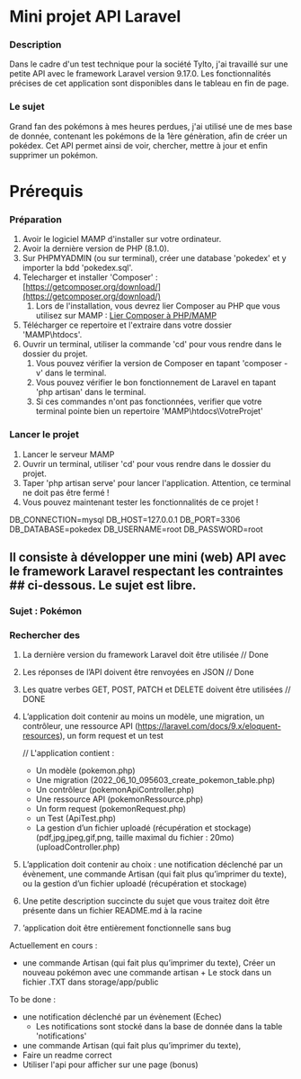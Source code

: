 # Mini projet API Laravel

### Description
Dans le cadre d'un test technique pour la société Tylto, j'ai travaillé sur une petite API avec le framework Laravel version 9.17.0. Les fonctionnalités précises de cet application sont disponibles dans le tableau en fin de page.

### Le sujet
Grand fan des pokémons à mes heures perdues, j'ai utilisé une de mes base de donnée, contenant les pokémons de la 1ère génèration, afin de créer un pokédex. Cet API permet ainsi de voir, chercher, mettre à jour et enfin supprimer un pokémon.

# Prérequis 

### Préparation
1. Avoir le logiciel MAMP d'installer sur votre ordinateur.
2. Avoir la dernière version de PHP (8.1.0).
3. Sur PHPMYADMIN (ou sur terminal), créer une database 'pokedex' et y importer la bdd 'pokedex.sql'.
4. Telecharger et installer 'Composer' : [https://getcomposer.org/download/](https://getcomposer.org/download/)
   1. Lors de l'installation, vous devrez lier Composer au PHP que vous utilisez sur MAMP : [Lier Composer à PHP/MAMP](https://documentation.mamp.info/en/MAMP-PRO-Windows/How-Tos/General/SetupComposer/#:~:text=Install%20Composer&text=Click%20on%20the%20“Composer-Setup,be%20guided%20through%20the%20installation)
5. Télécharger ce repertoire et l'extraire dans votre dossier 'MAMP\htdocs'.
6. Ouvrir un terminal, utiliser la commande 'cd' pour vous rendre dans le dossier du projet.
   1. Vous pouvez vérifier la version de Composer en tapant 'composer -v' dans le terminal.
   2. Vous pouvez vérifier le bon fonctionnement de Laravel en tapant 'php artisan' dans le terminal.
   3. Si ces commandes n'ont pas fonctionnées, verifier que votre terminal pointe bien un repertoire 'MAMP\htdocs\VotreProjet'

### Lancer le projet

1. Lancer le serveur MAMP
2. Ouvrir un terminal, utiliser 'cd' pour vous rendre dans le dossier du projet.
3. Taper 'php artisan serve' pour lancer l'application. Attention, ce terminal ne doit pas être fermé !
4. Vous pouvez maintenant tester les fonctionnalités de ce projet !

   
      
  




DB_CONNECTION=mysql
DB_HOST=127.0.0.1
DB_PORT=3306
DB_DATABASE=pokedex
DB_USERNAME=root
DB_PASSWORD=root


## Il consiste à développer une mini (web) API avec le framework Laravel respectant les contraintes           ## ci-dessous. Le sujet est libre.

### Sujet : Pokémon
### Rechercher des

1. La dernière version du framework Laravel doit être utilisée
   // Done

2. Les réponses de l’API doivent être renvoyées en JSON 
   // Done

3. Les quatre verbes GET, POST, PATCH et DELETE doivent être utilisées 
   // DONE

4. L’application doit contenir au moins un modèle, une migration, un contrôleur, 
   une ressource API (https://laravel.com/docs/9.x/eloquent-resources), un form request et un test

   // L'application contient :
      - Un modèle (pokemon.php)
      - Une migration (2022_06_10_095603_create_pokemon_table.php)
      - Un contrôleur (pokemonApiController.php) 
      - Une ressource API (pokemonRessource.php)
      - Un form request (pokemonRequest.php)
      - un Test (ApiTest.php)
      - La gestion d’un fichier uploadé (récupération et stockage) (pdf,jpg,jpeg,gif,png, taille maximal du fichier : 20mo) (uploadController.php)
           
      

5. L’application doit contenir au choix : une notification déclenché par un évènement, 
   une commande Artisan (qui fait plus qu’imprimer du texte),
   ou la gestion d’un fichier uploadé (récupération et stockage)

6. Une petite description succincte du sujet que vous traitez doit être présente dans un fichier README.md 
   à la racine

7. ’application doit être entièrement fonctionnelle sans bug

Actuellement en cours :
   - une commande Artisan (qui fait plus qu’imprimer du texte),
      Créer un nouveau pokémon avec une commande artisan + Le stock dans
      un fichier .TXT dans storage/app/public
     

To be done : 

   -  une notification déclenché par un évènement (Echec)
      - Les notifications sont stocké dans la base de donnée dans la table 'notifications'
   - une commande Artisan (qui fait plus qu’imprimer du texte),
   - Faire un readme correct
   - Utiliser l'api pour afficher sur une page (bonus)
   


